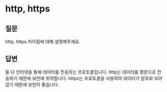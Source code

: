 # http, https
## 질문
http, https 차이점에 대해 설명해주세요.

## 답변
둘 다 인터넷을 통해 데이터를 전송하는 프로토콜입니다.
http는 데이터를 평문으로 전송하기 때문에 보안에 취약합니다.
https는 프로토콜을 사용하여 데이터가 암호화 되어 있기 때문에 보안이 좋습니다.
